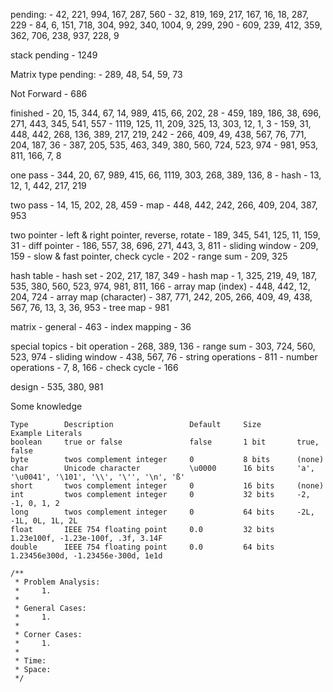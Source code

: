 pending:
    - 42, 221, 994, 167, 287, 560
    - 32, 819, 169, 217, 167, 16, 18, 287, 229
    - 84, 6, 151, 718, 304, 992, 340, 1004, 9, 299, 290
    - 609, 239, 412, 359, 362, 706, 238, 937, 228, 9

stack pending
    - 1249


Matrix type pending:
    - 289, 48, 54, 59, 73

Not Forward
    - 686

finished
    - 20, 15, 344, 67, 14, 989, 415, 66, 202, 28
    - 459, 189, 186, 38, 696, 271, 443, 345, 541, 557
    - 1119, 125, 11, 209, 325, 13, 303, 12, 1, 3
    - 159, 31, 448, 442, 268, 136, 389, 217, 219, 242
    - 266, 409, 49, 438, 567, 76, 771, 204, 187, 36
    - 387, 205, 535, 463, 349, 380, 560, 724, 523, 974
    - 981, 953, 811, 166, 7, 8

one pass
    - 344, 20, 67, 989, 415, 66, 1119, 303, 268, 389, 136, 8
    - hash
        - 13, 12, 1, 442, 217, 219

two pass
    - 14, 15, 202, 28, 459
    - map
        - 448, 442, 242, 266, 409, 204, 387, 953

two pointer
    - left & right pointer, reverse, rotate
        - 189, 345, 541, 125, 11, 159, 31
    - diff pointer
        - 186, 557, 38, 696, 271, 443, 3, 811
    - sliding window
        - 209, 159
    - slow & fast pointer, check cycle
        - 202
    - range sum
        - 209, 325

hash table
    - hash set
        - 202, 217, 187, 349
    - hash map
        - 1, 325, 219, 49, 187, 535, 380, 560, 523, 974, 981, 811, 166
    - array map (index)
        - 448, 442, 12, 204, 724
    - array map (character)
        - 387, 771, 242, 205, 266, 409, 49, 438, 567, 76, 13, 3, 36, 953
    - tree map
        - 981

matrix
    - general
        - 463
    - index mapping
        - 36

special topics
    - bit operation
        - 268, 389, 136
    - range sum
        - 303, 724, 560, 523, 974
    - sliding window
        - 438, 567, 76
    - string operations
        - 811
    - number operations
        - 7, 8, 166
    - check cycle
        - 166

design
    - 535, 380, 981

Some knowledge

    Type        Description                 Default     Size        Example Literals
    boolean     true or false               false       1 bit       true, false
    byte        twos complement integer     0           8 bits      (none)
    char        Unicode character           \u0000      16 bits     'a', '\u0041', '\101', '\\', '\'', '\n', 'ß'
    short       twos complement integer     0           16 bits     (none)
    int         twos complement integer     0           32 bits     -2, -1, 0, 1, 2
    long        twos complement integer     0           64 bits     -2L, -1L, 0L, 1L, 2L
    float       IEEE 754 floating point     0.0         32 bits     1.23e100f, -1.23e-100f, .3f, 3.14F
    double      IEEE 754 floating point     0.0         64 bits     1.23456e300d, -1.23456e-300d, 1e1d

    /**
     * Problem Analysis:
     *     1.
     *
     * General Cases:
     *     1.
     *
     * Corner Cases:
     *     1.
     *
     * Time:
     * Space:
     */
